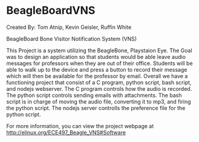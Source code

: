 BeagleBoardVNS
==============
Created By: Tom Atnip, Kevin Geisler, Ruffin White

BeagleBoard Bone Visitor Notification System (VNS)

This Project is a system utilizing the BeagleBone, Playstaion Eye.  The Goal was to design an application so that students would be able leave audio messages for professors when they are out of their office. Students will be able to walk up to the device and press a button to record their message which will then be available for the professor by email.
Overall we have a functioning project that consist of a C program, python script, bash script, and nodejs webserver. The C program controls how the audio is recorded. The python script controls sending emails with attachments. The bash script is in charge of moving the audio file, converting it to mp3, and firing the python script. The nodejs server controlls the preference file for the python script.

For more information, you can view the project webpage at http://elinux.org/ECE497_Beagle_VNS#Software
